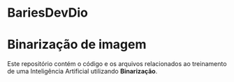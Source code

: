 # BariesDevDio
# Binarização de imagem

Este repositório contém o código e os arquivos relacionados ao treinamento de uma Inteligência Artificial utilizando **Binarização**.
